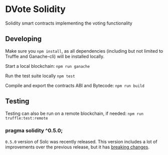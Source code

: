 # DVote Solidity
Solidity smart contracts implementing the voting functionality

## Developing
Make sure you `npm install`, as all dependencies (including but not limited to Truffle and Ganache-cli) will be installed locally.

Start a local blockchain:
    `npm run ganache`

Run the test suite locally
    `npm test`

Compile and export the contracts ABI and Bytecode:
    `npm run build`

## Testing
Testing can also be run on a remote blockchain, if needed:
    `npm run truffle:test:remote`

### pragma solidity ^0.5.0;
`0.5.0` version of Solc was recently released. This version includes a lot of improvements over the previous release, but it has [breaking changes](https://solidity.readthedocs.io/en/latest/050-breaking-changes.html).
